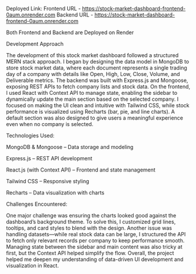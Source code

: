 Deployed Link: Frontend URL - https://stock-market-dashboard-frontend-0aum.onrender.com
                Backend URL - https://stock-market-dashboard-frontend-0aum.onrender.com

Both Frontend and Backend are Deployed on Render                


Development Approach

The development of this stock market dashboard followed a structured MERN stack approach.
I began by designing the data model in MongoDB to store stock market data, where each document represents a single trading day of a company with details like Open, High, Low, Close, Volume, and Deliverable metrics.
The backend was built with Express.js and Mongoose, exposing REST APIs to fetch company lists and stock data. On the frontend, I used React with Context API to manage state, enabling the sidebar to dynamically update the main section based on the selected company.
I focused on making the UI clean and intuitive with Tailwind CSS, while stock performance is visualized using Recharts (bar, pie, and line charts). A default section was also designed to give users a meaningful experience even when no company is selected.

Technologies Used:

MongoDB & Mongoose – Data storage and modeling

Express.js – REST API development

React.js (with Context API) – Frontend and state management

Tailwind CSS – Responsive styling

Recharts – Data visualization with charts

Challenges Encountered:

One major challenge was ensuring the charts looked good against the dashboard’s background theme.
To solve this, I customized grid lines, tooltips, and card styles to blend with the design. Another issue was handling datasets—while real stock data can be large, I structured the API to fetch only relevant records per company to keep performance smooth.
Managing state between the sidebar and main content was also tricky at first, but the Context API helped simplify the flow. Overall, the project helped me deepen my understanding of data-driven UI development and visualization in React.

